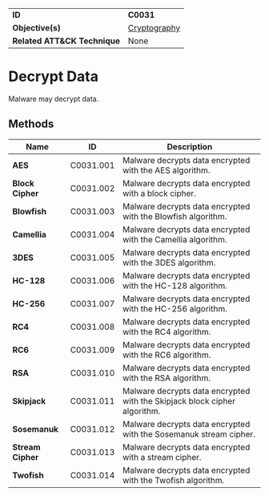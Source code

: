 |||
|---|---|
|**ID**|**C0031**|
|**Objective(s)**|[Cryptography](../cryptography)|
|**Related ATT&CK Technique**|None|


Decrypt Data
============
Malware may decrypt data. 

Methods
-------
|Name|ID|Description|
|---|---|---|
|**AES**|C0031.001|Malware decrypts data encrypted with the AES algorithm.|
|**Block Cipher**|C0031.002|Malware decrypts data encrypted with a block cipher.|
|**Blowfish**|C0031.003|Malware decrypts data encrypted with the Blowfish algorithm.|
|**Camellia**|C0031.004|Malware decrypts data encrypted with the Camellia algorithm.|
|**3DES**|C0031.005|Malware decrypts data encrypted with the 3DES algorithm.|
|**HC-128**|C0031.006|Malware decrypts data encrypted with the HC-128 algorithm.|
|**HC-256**|C0031.007|Malware decrypts data encrypted with the HC-256 algorithm.|
|**RC4**|C0031.008|Malware decrypts data encrypted with the RC4 algorithm.|
|**RC6**|C0031.009|Malware decrypts data encrypted with the RC6 algorithm.|
|**RSA**|C0031.010|Malware decrypts data encrypted with the RSA algorithm.|
|**Skipjack**|C0031.011|Malware decrypts data encrypted with the Skipjack block cipher algorithm.|
|**Sosemanuk**|C0031.012|Malware decrypts data encrypted with the Sosemanuk stream cipher.|
|**Stream Cipher**|C0031.013|Malware decrypts data encrypted with a stream cipher.|
|**Twofish**|C0031.014|Malware decrypts data encrypted with the Twofish algorithm.|
